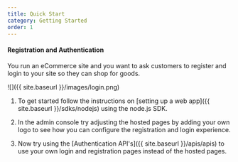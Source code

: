 ```yaml
---
title: Quick Start 
category: Getting Started
order: 1
---
```



#### Registration and Authentication

You run an eCommerce site and you want to ask customers to register and login to your site so they can shop for goods.

![]({{ site.baseurl }}/images/login.png)

1. To get started follow the instructions on [setting up a web app]({{ site.baseurl }}/sdks/nodejs) using the node.js SDK.

1. In the admin console try adjusting the hosted pages by adding your own logo to see how you can configure the registration and login experience. 

1. Now try using the [Authentication API's]({{ site.baseurl }}/apis/apis) to use your own login and registration pages instead of the hosted pages. 
